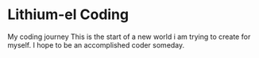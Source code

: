 # Lithium-el Coding
My coding journey
This is the start of a new world i am trying to create for myself.
I hope to be an accomplished coder someday.
